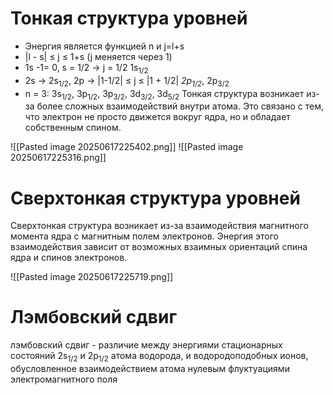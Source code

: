 # Тонкая структура уровней

- Энергия является функцией n и j=l+s
- |l - s| ≤ j ≤ 1+s (j меняется через 1)
- 1s -1= 0, s = 1/2 → j = 1/2   1s<sub>1/2</sub>
- 2s → 2s<sub>1/2</sub>, 2p → |1-1/2| ≤ j ≤ |1 + 1/2|  *2p<sub>1/2</sub>*, 2p<sub>3/2</sub>
- n = 3:  3s<sub>1/2</sub>, 3p<sub>1/2</sub>, 3p<sub>3/2</sub>, 3d<sub>3/2</sub>, 3d<sub>5/2</sub>
Тонкая структура возникает из-за более сложных взаимодействий внутри атома. Это связано с тем, что электрон не просто движется вокруг ядра, но и обладает собственным спином. 

![[Pasted image 20250617225402.png]]
![[Pasted image 20250617225316.png]]

# Сверхтонкая структура уровней
Сверхтонкая структура возникает из-за взаимодействия магнитного момента ядра с магнитным полем электронов. Энергия этого взаимодействия зависит от возможных взаимных ориентаций спина ядра и спинов электронов.

![[Pasted image 20250617225719.png]]

# Лэмбовский сдвиг

лэмбовский сдвиг - различие между энергиями стационарных состояний 2s<sub>1/2</sub> и 2p<sub>1/2</sub> атома водорода, и водородоподобных ионов, обусловленное взаимодействием атома нулевым флуктуациями электромагнитного поля

